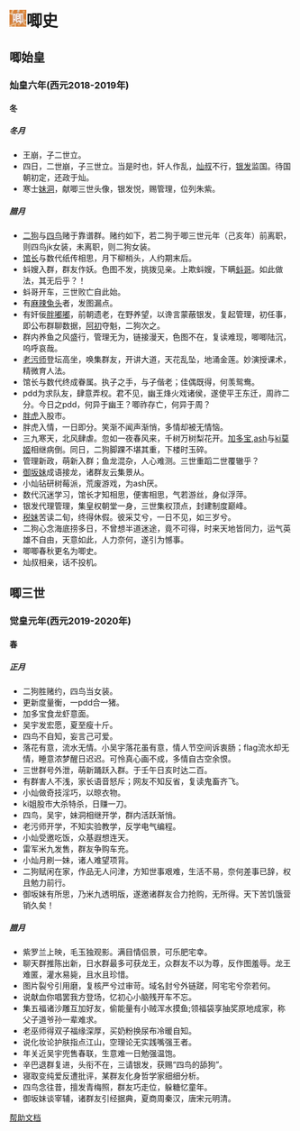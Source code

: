 # <img src="pictures/jiji.png"  height="30" width="30">唧史
## 唧始皇
### 灿皇六年(西元2018-2019年)
#### 冬
##### *冬月*
- 王崩，子二世立。<br>
- 四日，二世崩，子三世立。当是时也，奸人作乱，[灿叔](members/benji.md#小灿)不行，[银发](members/benji.md#银发朝曦)监国。待国朝初定，还政于灿。<br>
- 寒士[妹洞](members/liezhuan.md#脑洞似黑洞)，献唧三世头像，银发悦，赐管理，位列朱紫。<br>
##### *腊月*
- [二狗](members/liezhuan.md#二狗)与[四鸟](members/liezhuan.md#四鸟)赌于靠谱群。赌约如下，若二狗于唧三世元年（己亥年）前离职，则四鸟jk女装，未离职，则二狗女装。<br>
- [馆长](members/liezhuan.md#馆长)与数代纸传相思，月下柳梢头，人约期末后。<br>
- 蚪嫂入群，群友作妖。色图不发，挑拨见亲。上欺蚪嫂，下瞒[蚪哥](members/liezhuan.md#蝌蚪)。如此做法，其无后乎？！<br>
- 蚪哥开车，三世败亡自此始。<br>
- 有[麻辣兔头](members/liezhuan.md#麻辣兔头)者，发图漏点。<br>
- 有奸佞[胖嘟嘟](members/liezhuan.md#pdd)，前朝遗老，在野养望，以谗言蒙蔽银发，复起管理，初任事，即公布群聊数据，[阿初](members/liezhuan.md#初音脑残粉)夺魁，二狗次之。<br>
- 群内养鱼之风盛行，管理无为，链接漫天，色图不在，复读难现，唧唧陆沉，呜呼哀哉。<br>
- [老污师](members/liezhuan.md#老污师)登坛高坐，唤集群友，开讲大道，天花乱坠，地涌金莲。妙演授课术，精微育人法。<br>
- 馆长与数代终成眷属。执子之手，与子偕老；佳偶既得，何羡鸳鸯。<br>
- pdd为求队友，肆意弄权。君不见，幽王烽火戏诸侯，遂使平王东迁，周祚二分。今日之pdd，何异于幽王？唧祚存亡，何异于周？<br>
- [胖虎](members/liezhuan.md#胖虎)入股市。<br>
- 胖虎入情，一日即分。笑渐不闻声渐悄，多情却被无情恼。<br>
- 三九寒天，北风肆虐。忽如一夜春风来，千树万树梨花开。[加多宝](members/liezhuan.md#不是加多宝),[ash](members/liezhuan.md#ash)与[ki莫姬](members/liezhuan.md#ki莫姬)相继病倒。同日，二狗脚踝不堪其重，下楼时玉碎。<br>
- 管理新政，萌新入群；鱼龙混杂，人心难测。三世重蹈二世覆辙乎？<br>
- [御坂妹](members/liezhuan.md#御坂妹)成语接龙，诸群友云集景从。<br>
- 小灿钻研树莓派，荒废游戏，为ash厌。<br>
- 数代沉迷学习，馆长才知相思，便害相思，气若游丝，身似浮萍。<br>
- 银发代理管理，集皇权朝堂一身，三世集权顶点，封建制度巅峰。<br>
- [税妹](members/liezhuan.md#妄想税)苦读二旬，终得休假。彼采艾兮，一日不见，如三岁兮。<br>
- 二狗心念海底捞多日，不曾想半道迷途，竟不可得，时来天地皆同力，运气英雄不自由，天意如此，人力奈何，遂引为憾事。<br>
- 唧唧春秋更名为唧史。<br>
- 灿叔相亲，话不投机。<br>
## 唧三世
### 觉皇元年(西元2019-2020年)
#### 春
##### *正月*
- 二狗胜赌约，四鸟当女装。<br>
- 更新度量衡，一pdd合一猪。<br>
- 加多宝食龙虾意面。<br>
- 吴宇发宏愿，夏至瘦十斤。<br>
- 四鸟不自知，妄言己可爱。<br>
- 落花有意，流水无情。小吴宇落花虽有意，情人节空间诉衷肠；flag流水却无情，睡意浓梦醒日迟迟。可怜真心画不成，多情自古空余恨。<br>
- 三世群号外泄，萌新踊跃入群。于壬午日亥时达二百。<br>
- 有群害人不浅，家长语音怒斥；网友不知反省，复读鬼畜齐飞。<br>
- 小灿做奇技淫巧，以晾衣物。<br>
- ki姐股市大杀特杀，日赚一刀。<br>
- 四鸟，吴宇，妹洞相继开学，群内活跃渐悄。<br>
- 老污师开学，不知实验教学，反学电气编程。<br>
- 小灿受邀吃饭，众基遐想连天。<br>
- 雷军米九发售，群友争购车充。<br>
- 小灿月刷一妹，诸人难望项背。<br>
- 二狗赋闲在家，作品无人问津，方知世事艰难，生活不易，奈何差事已辞，权且勉力前行。<br>
- 御坂妹有所思，乃米九透明版，遂邀诸群友合力抢购，无所得。天下苦饥饿营销久矣！<br>
##### *腊月*
- 紫罗兰上映，毛玉独观影。满目情侣景，可乐肥宅幸。<br>
- 聊天群推陈出新，日水群最多可获龙王，众群友不以为尊，反作图羞辱。龙王难匿，灌水易毙，且水且珍惜。<br>
- 图片裂兮引用磨，复核严兮过审苛。域名封兮外链蹉，阿宅宅兮奈若何。<br>
- 说献血你唱罢我方登场，忆初心小脑残开车不忘。<br>
- 集五福诸沙雕互加好友，偷能量有小贼浑水摸鱼;领福袋享抽奖原地成家，称父子道爷孙一辈难求。<br>
- 老巫师得双子福缘深厚，买奶粉换尿布冷暖自知。<br>
- 说化妆论护肤指点江山，空理论无实践嘴强王者。<br>
- 年关近吴宇兜售春联，生意难一日勉强温饱。<br>
- 辛巴退群复进，头衔不在，三请银发，获赐“四鸟的舔狗”。<br>
- 寝取变纯爱反遭批评，某群友化身哲学家细细分析。<br>
- 四鸟念往昔，擅发青梅照，群友巧走位，躲糖忆童年。<br>
- 御坂妹谈宰辅，诸群友引经据典，夏商周秦汉，唐宋元明清。<br>
<footer><a href="help.md">帮助文档</a></footer>